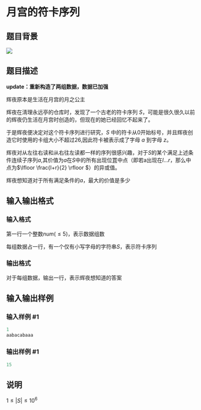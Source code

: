 # 月宫的符卡序列

## 题目背景

![](https://cdn.luogu.com.cn/upload/pic/60728.png)

## 题目描述

**update：重新构造了两组数据，数据已加强**

辉夜原本是生活在月宫的月之公主

辉夜在淸理永远亭的仓库时，发现了一个古老的符卡序列 $S$，可能是很久很久以前的辉夜仍生活在月宫时创造的，但现在的她已经回忆不起来了。

于是辉夜便决定对这个符卡序列进行研究，$S$ 中的符卡从0开始标号，并且辉夜创造它时使用的卡组大小不超过26,因此符卡被表示成了字母 $a$ 到字母 $z$。

辉夜对从左往右读和从右往左读都一样的序列很感兴趣，对于$S$的某个满足上述条件连续子序列$a$,其价值为$a$在$S$中的所有出现位罝中点（即若a出现在$l...r$，那么中点为$\lfloor \frac{l+r}{2} \rfloor $）的异或值。

辉夜想知道对于所有满足条件的$a$，最大的价值是多少

## 输入输出格式

### 输入格式

第一行一个整数$num$($≤5$)，表示数据组数

每组数据占一行，有一个仅有小写字母的字符串$S$，表示符卡序列

### 输出格式

对于每组数据，输出一行，表示辉夜想知道的答案

## 输入输出样例

### 输入样例 #1

```cpp
1
aabacabaaa
```


### 输出样例 #1

```cpp
15
```


## 说明

$1≤|S|≤10^6$

